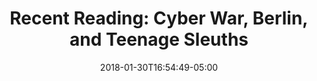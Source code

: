 ---
layout: reading_list
title: "Recent Reading: Cyber War, Berlin, and Teenage Sleuths"
excerpt: "My recent reading has included spies, hackers, the Internet, and dog fights."
type: reading_list
date: 2018-01-30T16:54:49-05:00
books:
  - id: lochte-sleeping-dog
    note: >
      The first in a series of two mysteries based on the conflicting unreliable narrator pair of a middle-aged detective and a precocious teenage girl. It was fun and the texture of its 1980’s California setting was enjoyable. I will read the next one.
  - id: kaplan-dark-territory
    note: >
      Kaplan is a journalist who focuses on national security and this history of cyberwar focuses much more on the security implications of computer surveillance, intrusion, and sabotage than it does on the mechanics of it. It’s a useful history from that perspective. I listened to it as an audiobook and did so over too long a time, so this may be on me, but I have the impression that the construction of this story from anecdotal episodes meant that there was not a lot of thematic development. I am glad to have read it, but also want more.
  - id: hafner-wizards
    note: >
      I appreciate this genre of computing histories in which the author(s) have a keen sense of the technical detail they are covering and recreate historical technical decisions at a relatively detailed granularity. It is not so specific as [_The Cuckoo’s Egg_](http://tinaja.computer/2017/04/07/disrupted-and-blitzed.html), but it does remind me of that in this regard. The authors tell the story of the creation of the ARPANET in great detail and signal towards its evolution into the Internet. As I get more interested in reading platform studies, I wish there were a bit more critical analysis of the historical sources, but the work is also twenty years old and written for a trade press, so this is not a surprising omission.
  - id: johnston-coldest-city
    note: >
      An atmospheric spy story set in 1989 Berlin with defections, double crosses, and a stark visual style. The action unravels in a series of effective flashbacks from a debriefing of the protagonist. I’ve had this one lying around for forever and regret that it’s taken my desire to see the film adaptation _Atomic Blonde_ to finally get into it. Will move on to the second book in the series immediately.
---